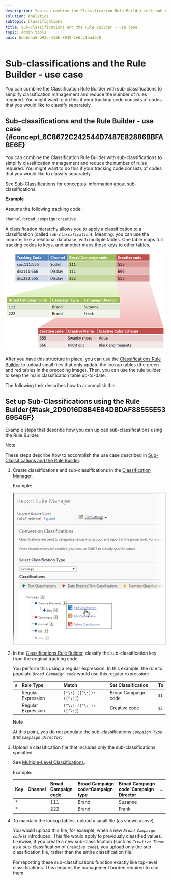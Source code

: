 ```yaml
---
description: You can combine the Classification Rule Builder with sub-classifications to simplify classification management and reduce the number of rules required. You might want to do this if your tracking code consists of codes that you would like to classify separately.
solution: Analytics
subtopic: Classifications
title: Sub-classifications and the Rule Builder - use case
topic: Admin tools
uuid: 6db6a4a9-b93c-413b-8049-1e6cc1ba4a38
---
```


# Sub-classifications and the Rule Builder - use case

You can combine the Classification Rule Builder with sub-classifications to simplify classification management and reduce the number of rules required. You might want to do this if your tracking code consists of codes that you would like to classify separately.

## Sub-classifications and the Rule Builder - use case {#concept_6C8672C242544D7487E82886BBFABE6E}

You can combine the Classification Rule Builder with sub-classifications to simplify classification management and reduce the number of rules required. You might want to do this if your tracking code consists of codes that you would like to classify separately.

See [Sub-Classifications](/help/components/c-classifications2/c-sub-classifications.md) for conceptual information about sub-classifications.

**Example**

Assume the following tracking code:

`channel:broad_campaign:creative`

A classification hierarchy allows you to apply a classification to a classification (called *`sub-classification`*). Meaning, you can use the importer like a relational database, with multiple tables. One table maps full tracking codes to keys, and another maps those keys to other tables.

![](assets/sub_class_table.png)

After you have this structure in place, you can use the [Classifications Rule Builder](/help/components/c-classifications2/crb/classification-rule-builder.md) to upload small files that only update the lookup tables (the green and red tables in the preceding image). Then, you can use the rule builder to keep the main classification table up-to-date.

The following task describes how to accomplish this.

## Set up Sub-Classifications using the Rule Builder{#task_2D9016D8B4E84DBDAF88555E5369546F}

<!-- 

t_rule_builder_subclass.xml

 -->

Example steps that describe how you can upload sub-classifications using the Rule Builder.

>[!NOTE]
>
>These steps describe how to accomplish the use case described in [Sub-Classifications and the Rule Builder](/help/components/c-classifications2/crb/sub-classification-rule-builder.md).

1. Create classifications and sub-classifications in the [Classification Manager](https://marketing.adobe.com/resources/help/en_US/reference/classifications.html).

   Example:

   ![Step Info](assets/sub_class_create.png)

1. In the [Classifications Rule Builder](/help/components/c-classifications2/crb/classification-rule-builder.md), classify the sub-classification key from the original tracking code.

   You perform this using a regular expression. In this example, the rule to populate *`Broad Campaign code`* would use this regular expression: 

   |  `#`  | Rule Type  | Match  | Set Classification  | To  |
   |---|---|---|---|---|
   |   | Regular Expression  | `[^\:]:([^\:]):([^\:]`)  | Broad Campaign code  | `$1`  |
   |   | Regular Expression  | `[^\:]:([^\:]):([^\:]`)  | Creative code  | `$2`  |

   >[!NOTE]
   >
   >At this point, you do not populate the sub-classifications *`Campaign Type`* and *`Campaign Director`*.

1. Upload a classification file that includes only the sub-classifications specified.

   See [Multiple-Level Classifications](/help/components/c-classifications2/c-sub-classifications.md).

   Example: 

   |  Key  | Channel  | Broad Campaign code  | Broad Campaign code&Hat;Campaign type  | Broad Campaign code&Hat;Campaign Director  | ...  |
   |---|---|---|---|---|---|
   |  &#42;  |  | 111  | Brand  | Suzanne  |  |
   |  &#42;  |  | 222  | Brand  | Frank  |  |

1. To maintain the lookup tables, upload a small file (as shown above).

   You would upload this file, for example, when a new *`Broad Campaign code`* is introduced. This file would apply to previously classified values. Likewise, if you create a new sub-classification (such as *`Creative Theme`* as a sub-classification of *`Creative code`*), you upload only the sub-classification file, rather than the entire classification file.

   For reporting these sub-classifications function exactly like top-level classifications. This reduces the management burden required to use them.
